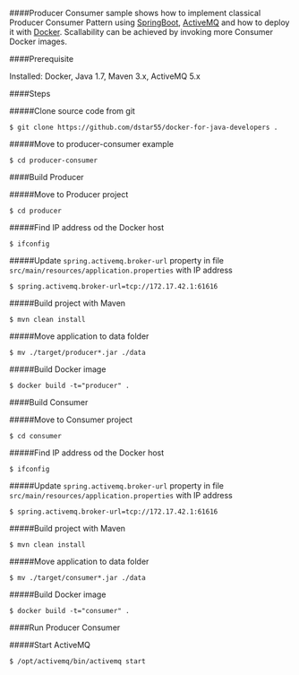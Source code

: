 ####Producer Consumer sample shows how to implement classical Producer Consumer Pattern using [SpringBoot](http://projects.spring.io/spring-boot/), [ActiveMQ](http://activemq.apache.org/) and how to deploy it with [Docker](https://www.docker.com/).
Scallability can be achieved by invoking more Consumer Docker images.

####Prerequisite

Installed: Docker, Java 1.7, Maven 3.x, ActiveMQ 5.x

####Steps

#####Clone source code from git
```
$ git clone https://github.com/dstar55/docker-for-java-developers .
```

#####Move to producer-consumer example
```
$ cd producer-consumer
```

####Build Producer

#####Move to Producer project
```
$ cd producer
```

#####Find IP address od the Docker host
```
$ ifconfig
```

#####Update `spring.activemq.broker-url` property in file `src/main/resources/application.properties` with IP address
```
$ spring.activemq.broker-url=tcp://172.17.42.1:61616
```

#####Build project with Maven
```
$ mvn clean install
```

#####Move application to data folder
```
$ mv ./target/producer*.jar ./data
```

#####Build Docker image
```
$ docker build -t="producer" .
```

####Build Consumer

#####Move to Consumer project
```
$ cd consumer
```

#####Find IP address od the Docker host
```
$ ifconfig
```

#####Update `spring.activemq.broker-url` property in file `src/main/resources/application.properties` with IP address
```
$ spring.activemq.broker-url=tcp://172.17.42.1:61616
```

#####Build project with Maven
```
$ mvn clean install
```

#####Move application to data folder
```
$ mv ./target/consumer*.jar ./data
```

#####Build Docker image
```
$ docker build -t="consumer" .
```

####Run Producer Consumer

#####Start ActiveMQ
```
$ /opt/activemq/bin/activemq start
```

